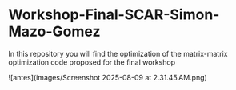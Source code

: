 # Workshop-Final-SCAR-Simon-Mazo-Gomez
In this repository you will find the optimization of the matrix-matrix optimization code proposed for the final workshop

![antes](images/Screenshot 2025-08-09 at 2.31.45 AM.png)